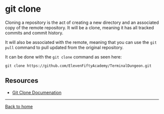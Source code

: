 # git clone

Cloning a repository is the act of creating a new directory and an associated copy of the remote repository.  It will be a clone, meaning it has all tracked commits and commit history.  

It will also be associated with the remote, meaning that you can use the `git pull` command to pull updated from the original repository.  

It can be done with the `git clone` command as seen here: 

```
git clone https://github.com/ElevenFiftyAcademy/TerminalDungeon.git
```

## Resources

- [Git Clone Documenation](https://git-scm.com/docs/git-clone)

---

[Back to home](../README.md)


